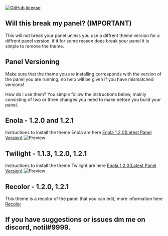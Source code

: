 [![GitHub license](https://img.shields.io/github/license/Naereen/StrapDown.js.svg)](https://github.com/Conjuringil/Pterodactyl-Theme-Library/blob/main/LICENSE)

## Will this break my panel? (IMPORTANT)
This will not break your panel unless you use a diffrent theme version for a diffrent panel version, if it for some reason does break your panel it is simple to remove the theme.

## Panel Versioning
Make sure that the theme you are installing corresponds with the version of the panel you are running; no help will be given if you have mismatched versions!

How do i use them?
You simple follow the instructions below, mainly consisting of two or three changes you need to make before you build your panel.


## Enola - 1.2.0 and 1.2.1
Instructions to install the theme Enola are here
[Enola 1.2.0(Latest Panel Version)](https://github.com/Conjuringil/Pterodactyl-Theme-Library/wiki/latest-Enola)
![Preview](./preview/enola.png)


## Twilight - 1.1.3, 1.2.0, 1.2.1
Instructions to install the theme Twilight are here
[Enola 1.2.0(Latest Panel Version)](https://github.com/Conjuringil/Pterodactyl-Theme-Library/wiki/latest-Twilight)
![Preview](./preview/twilight.png)

## Recolor - 1.2.0, 1.2.1
This theme is a recolor of the panel that you can edit, more information here
[Recolor](https://github.com/Conjuringil/Pterodactyl-Theme-Library/wiki/Recolor)

## If you have suggestions or issues dm me on discord, notil#9999.
